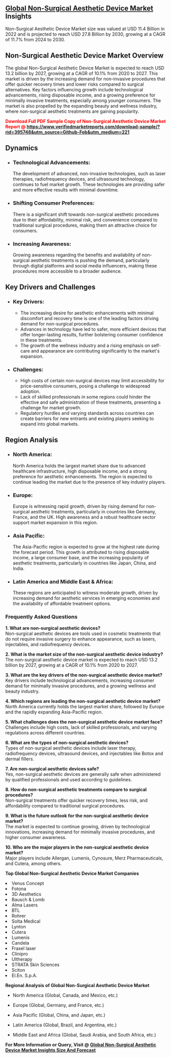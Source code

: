 <h2><a href="https://www.verifiedmarketreports.com/download-sample/?rid=395748&amp;utm_source=Github&amp;utm_medium=221" target="_blank">Global Non-Surgical Aesthetic Device Market</a> Insights</h2><p>Non-Surgical Aesthetic Device Market size was valued at USD 11.4 Billion in 2022 and is projected to reach USD 27.8 Billion by 2030, growing at a CAGR of 11.7% from 2024 to 2030.</p><p> <h2>Non-Surgical Aesthetic Device Market Overview</h2> <p>The global Non-Surgical Aesthetic Device Market is expected to reach USD 13.2 billion by 2027, growing at a CAGR of 10.1% from 2020 to 2027. This market is driven by the increasing demand for non-invasive procedures that offer quicker recovery times and lower risks compared to surgical alternatives. Key factors influencing growth include technological advancements, rising disposable income, and a growing preference for minimally invasive treatments, especially among younger consumers. The market is also propelled by the expanding beauty and wellness industry, where non-surgical aesthetic treatments are gaining popularity.</p> <p><strong><p><span class=""><span style="color: #ff0000;"><strong>Download Full PDF Sample Copy of Non-Surgical Aesthetic Device Market Report</strong> @ </span><a href="https://www.verifiedmarketreports.com/download-sample/?rid=395748&amp;utm_source=Github-Feb&amp;utm_medium=221" target="_blank">https://www.verifiedmarketreports.com/download-sample/?rid=395748&amp;utm_source=Github-Feb&amp;utm_medium=221</a></span></p></strong></p> <h2>Dynamics</h2> <ul> <li><h3>Technological Advancements:</h3> The development of advanced, non-invasive technologies, such as laser therapies, radiofrequency devices, and ultrasound technology, continues to fuel market growth. These technologies are providing safer and more effective results with minimal downtime.</li> <li><h3>Shifting Consumer Preferences:</h3> There is a significant shift towards non-surgical aesthetic procedures due to their affordability, minimal risk, and convenience compared to traditional surgical procedures, making them an attractive choice for consumers.</li> <li><h3>Increasing Awareness:</h3> Growing awareness regarding the benefits and availability of non-surgical aesthetic treatments is pushing the demand, particularly through digital platforms and social media influencers, making these procedures more accessible to a broader audience.</li> </ul> <h2>Key Drivers and Challenges</h2> <ul> <li><h3>Key Drivers:</h3> <ul> <li>The increasing desire for aesthetic enhancements with minimal discomfort and recovery time is one of the leading factors driving demand for non-surgical procedures.</li> <li>Advances in technology have led to safer, more efficient devices that offer longer-lasting results, further bolstering consumer confidence in these treatments.</li> <li>The growth of the wellness industry and a rising emphasis on self-care and appearance are contributing significantly to the market's expansion.</li> </ul> </li> <li><h3>Challenges:</h3> <ul> <li>High costs of certain non-surgical devices may limit accessibility for price-sensitive consumers, posing a challenge to widespread adoption.</li> <li>Lack of skilled professionals in some regions could hinder the effective and safe administration of these treatments, presenting a challenge for market growth.</li> <li>Regulatory hurdles and varying standards across countries can create barriers for new entrants and existing players seeking to expand into global markets.</li> </ul> </li> </ul> <h2>Region Analysis</h2> <ul> <li><h3>North America:</h3> North America holds the largest market share due to advanced healthcare infrastructure, high disposable income, and a strong preference for aesthetic enhancements. The region is expected to continue leading the market due to the presence of key industry players.</li> <li><h3>Europe:</h3> Europe is witnessing rapid growth, driven by rising demand for non-surgical aesthetic treatments, particularly in countries like Germany, France, and the UK. High awareness and a robust healthcare sector support market expansion in this region.</li> <li><h3>Asia Pacific:</h3> The Asia-Pacific region is expected to grow at the highest rate during the forecast period. This growth is attributed to rising disposable income, a large consumer base, and the increasing popularity of aesthetic treatments, particularly in countries like Japan, China, and India.</li> <li><h3>Latin America and Middle East & Africa:</h3> These regions are anticipated to witness moderate growth, driven by increasing demand for aesthetic services in emerging economies and the availability of affordable treatment options.</li> </ul> <h3>Frequently Asked Questions</h3> <p><strong>1. What are non-surgical aesthetic devices?</strong><br> Non-surgical aesthetic devices are tools used in cosmetic treatments that do not require invasive surgery to enhance appearance, such as lasers, injectables, and radiofrequency devices.</p> <p><strong>2. What is the market size of the non-surgical aesthetic device industry?</strong><br> The non-surgical aesthetic device market is expected to reach USD 13.2 billion by 2027, growing at a CAGR of 10.1% from 2020 to 2027.</p> <p><strong>3. What are the key drivers of the non-surgical aesthetic device market?</strong><br> Key drivers include technological advancements, increasing consumer demand for minimally invasive procedures, and a growing wellness and beauty industry.</p> <p><strong>4. Which regions are leading the non-surgical aesthetic device market?</strong><br> North America currently holds the largest market share, followed by Europe and the rapidly expanding Asia-Pacific region.</p> <p><strong>5. What challenges does the non-surgical aesthetic device market face?</strong><br> Challenges include high costs, lack of skilled professionals, and varying regulations across different countries.</p> <p><strong>6. What are the types of non-surgical aesthetic devices?</strong><br> Types of non-surgical aesthetic devices include laser therapy, radiofrequency devices, ultrasound devices, and injectables like Botox and dermal fillers.</p> <p><strong>7. Are non-surgical aesthetic devices safe?</strong><br> Yes, non-surgical aesthetic devices are generally safe when administered by qualified professionals and used according to guidelines.</p> <p><strong>8. How do non-surgical aesthetic treatments compare to surgical procedures?</strong><br> Non-surgical treatments offer quicker recovery times, less risk, and affordability compared to traditional surgical procedures.</p> <p><strong>9. What is the future outlook for the non-surgical aesthetic device market?</strong><br> The market is expected to continue growing, driven by technological innovations, increasing demand for minimally invasive procedures, and higher consumer awareness.</p> <p><strong>10. Who are the major players in the non-surgical aesthetic device market?</strong><br> Major players include Allergan, Lumenis, Cynosure, Merz Pharmaceuticals, and Cutera, among others.</p> </p><p><strong>Top Global Non-Surgical Aesthetic Device Market Companies</strong></p><div data-test-id=""><p><li>Venus Concept</li><li> Fotona</li><li> 3D Aesthetics</li><li> Bausch & Lomb</li><li> Alma Lasers</li><li> BTL</li><li> Rohrer</li><li> Solta Medical</li><li> Lynton</li><li> Cutera</li><li> Lumenis</li><li> Candela</li><li> Fraxel laser</li><li> Clinipro</li><li> Ultherapy</li><li> STRATA Skin Sciences</li><li> Sciton</li><li> El.En. S.p.A.</li></p><div><strong>Regional Analysis of&nbsp;Global Non-Surgical Aesthetic Device Market</strong></div><ul><li dir="ltr"><p dir="ltr">North America&nbsp;(Global, Canada, and Mexico, etc.)</p></li><li dir="ltr"><p dir="ltr">Europe (Global, Germany, and France, etc.)</p></li><li dir="ltr"><p dir="ltr">Asia Pacific&nbsp;(Global, China, and Japan, etc.)</p></li><li dir="ltr"><p dir="ltr">Latin America&nbsp;(Global, Brazil, and Argentina, etc.)</p></li><li dir="ltr">Middle East and Africa&nbsp;(Global, Saudi Arabia, and South Africa, etc.)</li></ul><p><strong>For More Information or Query, Visit @&nbsp;</strong><strong><a href="https://www.verifiedmarketreports.com/product/non-surgical-aesthetic-device-market/?utm_source=Github&amp;utm_medium=221" target="_blank">Global Non-Surgical Aesthetic Device Market Insights Size And Forecast</a></strong></p></div>
